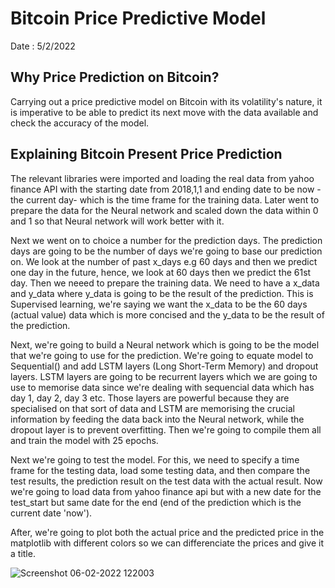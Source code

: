 # Bitcoin Price Predictive Model
Date : 5/2/2022

## Why Price Prediction on Bitcoin?
Carrying out a price predictive model on Bitcoin with its volatility's nature, it is imperative to be able to predict its next move with the data available and check the accuracy of the model.

## Explaining Bitcoin Present Price Prediction
The relevant libraries were imported and loading the real data from yahoo finance API with the starting date from 2018,1,1 and ending date to be now -the current day- which is the time frame for the training data. 
Later went to prepare the data for the Neural network and scaled down the data within 0 and 1 so that Neural network will work better with it.


Next we went on to choice a number for the prediction days. The prediction days are going to be the number of days we're going to base our prediction on. We look at the number of past x_days e.g 60 days and then we predict one day in the future, hence, we look at 60 days then we predict the 61st day.
Then we neeed to prepare the training data. We need to have a x_data and y_data where y_data is going to be the result of the prediction. This is Supervised learning, we're saying we want the x_data to be the 60 days (actual value) data which is more concised and the y_data to be the result of the prediction.


Next, we're going to build a Neural network which is going to be the model that we're going to use for the prediction. We're going to equate model to Sequential() and add LSTM layers (Long Short-Term Memory) and dropout layers. LSTM layers are going to be recurrent layers which we are going to use to memorise data since we're dealing with sequencial data which has day 1, day 2, day 3 etc. Those layers are powerful because they are specialised on that sort of data and LSTM are memorising the crucial information by feeding the data back into the Neural network, while the dropout layer is to prevent overfitting. Then we're going to compile them all and train the model with 25 epochs.


Next we're going to test the model. For this, we need to specify a time frame for the testing data, load some testing data, and then compare the test results, the prediction result on the test data with the actual result. Now we're going to load data from yahoo finance api but with a new date for the test_start but same date for the end (end of the prediction which is the current date 'now'). 


After, we're going to plot both the actual price and the predicted price in the matplotlib with different colors so we can differenciate the prices and give it a title.  


![Screenshot 06-02-2022 122003](https://user-images.githubusercontent.com/81313873/152678397-a1d7a201-915e-49eb-822b-eda37c63a504.jpg)

